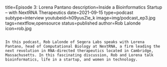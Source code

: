 title=Episode 3: Lorena Pantano
description=Inside a Bioinformatics Startup – with NextRNA Therapeutics
date=2021-09-15
type=podcast
subtype=interview
youtubeid=h09yusZie_k
image=img/podcast_ep3.jpg
tags=nextflow,opensource
status=published
author=Rob Lalonde
icon=rob.jpg
~~~~~~

In this podcast, Rob Lalonde of Seqera Labs speaks with Lorena Pantano, head of Computational Biology at NextRNA, a firm leading the next revolution in RNA-directed therapeutics located in Cambridge, Massachusetts. In this fascinating discussion, Rob and Lorena talk bioinformatics, life in a startup, and women in technology.
